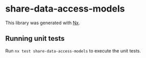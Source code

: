 # share-data-access-models

This library was generated with [Nx](https://nx.dev).

## Running unit tests

Run `nx test share-data-access-models` to execute the unit tests.
